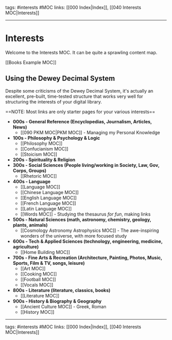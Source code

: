 tags: #interests #MOC 
links: [[000 Index|Index]], [[040 Interests MOC|Interests]]

---
# Interests 
Welcome to the Interests MOC. It can be quite a sprawling content map. 

[[Books Example MOC]]

## Using the Dewey Decimal System
Despite some criticisms of the Dewey Decimal System, it's actually an excellent, pre-built, time-tested structure that works very well for structuring the interests of your digital library.

==NOTE: Most links are only starter pages for your various interests==

- **000s - General Reference (Encyclopedias, Journalism, Articles, News)**
  - [[090 PKM MOC|PKM MOC]] - Managing my Personal Knowledge
- **100s - Philosophy & Psychology & Logic** 
	- [[Philosophy MOC]]
	- [[Confucianism MOC]]
	- [[Stoicism MOC]]
- **200s - Spirituality & Religion**
- **300s - Social Sciences (People living/working in Society, Law, Gov, Corps, Groups)**
  - [[Rhetoric MOC]]
- **400s - Language**
  - [[Language MOC]]
  - [[Chinese Language MOC]]
  - [[English Language MOC]]
  - [[French Language MOC]]
  - [[Latin Language MOC]]
  - [[Words MOC]] - Studying the thesaurus *for fun*, making links 
- **500s - Natural Sciences (math, astronomy, chemistry, geology, plants, animals)**
  - [[Cosmology Astronomy Astrophysics MOC]] - The awe-inspiring wonders of the universe, with more focused study
- **600s - Tech & Applied Sciences (technology, engineering, medicine, agriculture)**
  - [[Home Building MOC]]
- **700s - Fine Arts & Recreation (Architecture, Painting, Photos, Music, Sports, Film & TV, songs, leisure)**
  - [[Art MOC]]
  - [[Cooking MOC]]
  - [[Football MOC]]
  - [[Vocals MOC]]
- **800s - Literature (literature, classics, books)**
  - [[Literature MOC]]
- **900s - History & Biography & Geography**
	- [[Ancient Culture MOC]] - Greek, Roman
	- [[History MOC]]

---
tags: #interests #MOC 
links: [[000 Index|Index]], [[040 Interests MOC|Interests]]
